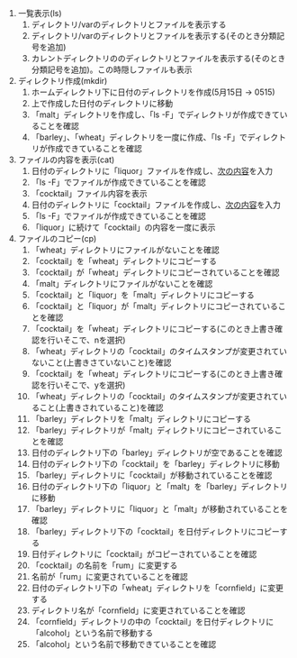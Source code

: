 1.  一覧表示(ls)
    1. ディレクトリ/varのディレクトリとファイルを表示する
    1. ディレクトリ/varのディレクトリとファイルを表示する(そのとき分類記号を追加)
    1. カレントディレクトリののディレクトリとファイルを表示する(そのとき分類記号を追加)。この時隠しファイルも表示
1. ディレクトリ作成(mkdir)
    1. ホームディレクトリ下に日付のディレクトリを作成(5月15日 -> 0515)
    1. 上で作成した日付のディレクトリに移動
    1. 「malt」ディレクトリを作成し、「ls -F」でディレクトリが作成できていることを確認
    1. 「barley」、「wheat」ディレクトリを一度に作成、「ls -F」でディレクトリが作成できていることを確認
 1. ファイルの内容を表示(cat)
    1. 日付のディレクトリに「liquor」ファイルを作成し、[次の内容](./contents.md)を入力
    1. 「ls -F」でファイルが作成できていることを確認
    1. 「cocktail」ファイル内容を表示
    1. 日付のディレクトリに「cocktail」ファイルを作成し、[次の内容](./contents.md)を入力
    1. 「ls -F」でファイルが作成できていることを確認
    1. 「liquor」に続けて「cocktail」の内容を一度に表示
1. ファイルのコピー(cp)
    1. 「wheat」ディレクトリにファイルがないことを確認
    1. 「cocktail」を「wheat」ディレクトリにコピーする
    1. 「cocktail」が「wheat」ディレクトリにコピーされていることを確認
    1. 「malt」ディレクトリにファイルがないことを確認
    1. 「cocktail」と「liquor」を「malt」ディレクトリにコピーする
    1. 「cocktail」と「liquor」が「malt」ディレクトリにコピーされていることを確認
    1. 「cocktail」を「wheat」ディレクトリにコピーする(このとき上書き確認を行いそこで、nを選択)
    1. 「wheat」ディレクトリの「cocktail」のタイムスタンプが変更されていないこと(上書きさていないこと)を確認
    1. 「cocktail」を「wheat」ディレクトリにコピーする(このとき上書き確認を行いそこで、yを選択)
    1. 「wheat」ディレクトリの「cocktail」のタイムスタンプが変更されていること(上書きされていること)を確認
    1. 「barley」ディレクトリを「malt」ディレクトリにコピーする
    1. 「barley」ディレクトリが「malt」ディレクトリにコピーされていることを確認
    1. 日付のディレクトリ下の「barley」ディレクトリが空であることを確認
    1. 日付のディレクトリ下の「cocktail」を「barley」ディレクトリに移動
    1. 「barley」ディレクトリに「cocktail」が移動されていることを確認
    1.  日付のディレクトリ下の「liquor」と「malt」を「barley」ディレクトリに移動
    1. 「barley」ディレクトリに「liquor」と「malt」が移動されていることを確認
    1. 「barley」ディレクトリ下の「cocktail」を日付ディレクトリにコピーする
    1. 日付ディレクトリに「cocktail」がコピーされていることを確認
    1. 「cocktail」の名前を「rum」に変更する
    1. 名前が「rum」に変更されていることを確認
    1. 日付のディレクトリ下の「wheat」ディレクトリを「cornfield」に変更する
    1. ディレクトリ名が「cornfield」に変更されていることを確認
    1. 「cornfield」ディレクトリの中の「cocktail」を日付ディレクトリに「alcohol」という名前で移動する
    1. 「alcohol」という名前で移動できていることを確認
